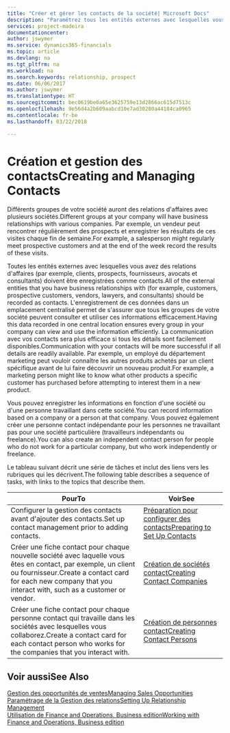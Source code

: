 ```yaml
---
title: "Créer et gérer les contacts de la société| Microsoft Docs"
description: "Paramétrez tous les entités externes avec lesquelles vous avez une relation d'affaires (par exemple les prospects, les clients, les fournisseurs, et les consultants) comme contacts."
services: project-madeira
documentationcenter: 
author: jswymer
ms.service: dynamics365-financials
ms.topic: article
ms.devlang: na
ms.tgt_pltfrm: na
ms.workload: na
ms.search.keywords: relationship, prospect
ms.date: 06/06/2017
ms.author: jswymer
ms.translationtype: HT
ms.sourcegitcommit: bec0619be0a65e3625759e13d2866ac615d7513c
ms.openlocfilehash: 9e56d4a2b609aabcd10e7ad30280a44184ca0965
ms.contentlocale: fr-be
ms.lasthandoff: 03/22/2018

---
```

# <a name="creating-and-managing-contacts"></a><span data-ttu-id="b64b1-103">Création et gestion des contacts</span><span class="sxs-lookup"><span data-stu-id="b64b1-103">Creating and Managing Contacts</span></span>
<span data-ttu-id="b64b1-104">Différents groupes de votre société auront des relations d'affaires avec plusieurs sociétés.</span><span class="sxs-lookup"><span data-stu-id="b64b1-104">Different groups at your company will have business relationships with various companies.</span></span> <span data-ttu-id="b64b1-105">Par exemple, un vendeur peut rencontrer régulièrement des prospects et enregistrer les résultats de ces visites chaque fin de semaine.</span><span class="sxs-lookup"><span data-stu-id="b64b1-105">For example, a salesperson might regularly meet prospective customers and at the end of the week record the results of these visits.</span></span>

<span data-ttu-id="b64b1-106">Toutes les entités externes avec lesquelles vous avez des relations d'affaires (par exemple, clients, prospects, fournisseurs, avocats et consultants) doivent être enregistrées comme contacts.</span><span class="sxs-lookup"><span data-stu-id="b64b1-106">All of the external entities that you have business relationships with (for example, customers, prospective customers, vendors, lawyers, and consultants) should be recorded as contacts.</span></span> <span data-ttu-id="b64b1-107">L'enregistrement de ces données dans un emplacement centralisé permet de s'assurer que tous les groupes de votre société peuvent consulter et utiliser ces informations efficacement.</span><span class="sxs-lookup"><span data-stu-id="b64b1-107">Having this data recorded in one central location ensures every group in your company can view and use the information efficiently.</span></span> <span data-ttu-id="b64b1-108">La communication avec vos contacts sera plus efficace si tous les détails sont facilement disponibles.</span><span class="sxs-lookup"><span data-stu-id="b64b1-108">Communication with your contacts will be more successful if all details are readily available.</span></span> <span data-ttu-id="b64b1-109">Par exemple, un employé du département marketing peut vouloir connaître les autres produits achetés par un client spécifique avant de lui faire découvrir un nouveau produit.</span><span class="sxs-lookup"><span data-stu-id="b64b1-109">For example, a marketing person might like to know what other products a specific customer has purchased before attempting to interest them in a new product.</span></span>

<span data-ttu-id="b64b1-110">Vous pouvez enregistrer les informations en fonction d'une société ou d'une personne travaillant dans cette société.</span><span class="sxs-lookup"><span data-stu-id="b64b1-110">You can record information based on a company or a person at that company.</span></span> <span data-ttu-id="b64b1-111">Vous pouvez également créer une personne contact indépendante pour les personnes ne travaillant pas pour une société particulière (travailleurs indépendants ou freelance).</span><span class="sxs-lookup"><span data-stu-id="b64b1-111">You can also create an independent contact person for people who do not work for a particular company, but who work independently or freelance.</span></span>

<span data-ttu-id="b64b1-112">Le tableau suivant décrit une série de tâches et inclut des liens vers les rubriques qui les décrivent.</span><span class="sxs-lookup"><span data-stu-id="b64b1-112">The following table describes a sequence of tasks, with links to the topics that describe them.</span></span>

| <span data-ttu-id="b64b1-113">Pour</span><span class="sxs-lookup"><span data-stu-id="b64b1-113">To</span></span> | <span data-ttu-id="b64b1-114">Voir</span><span class="sxs-lookup"><span data-stu-id="b64b1-114">See</span></span> |
| --- | --- |
| <span data-ttu-id="b64b1-115">Configurer la gestion des contacts avant d'ajouter des contacts.</span><span class="sxs-lookup"><span data-stu-id="b64b1-115">Set up contact management prior to adding contacts.</span></span> |[<span data-ttu-id="b64b1-116">Préparation pour configurer des contacts</span><span class="sxs-lookup"><span data-stu-id="b64b1-116">Preparing to Set Up Contacts</span></span>](marketing-setup-contacts.md) |
| <span data-ttu-id="b64b1-117">Créer une fiche contact pour chaque nouvelle société avec laquelle vous êtes en contact, par exemple, un client ou fournisseur.</span><span class="sxs-lookup"><span data-stu-id="b64b1-117">Create a contact card for each new company that you interact with, such as a customer or vendor.</span></span> |[<span data-ttu-id="b64b1-118">Création de sociétés contact</span><span class="sxs-lookup"><span data-stu-id="b64b1-118">Creating Contact Companies</span></span>](marketing-create-contact-companies.md) |
| <span data-ttu-id="b64b1-119">Créer une fiche contact pour chaque personne contact qui travaille dans les sociétés avec lesquelles vous collaborez.</span><span class="sxs-lookup"><span data-stu-id="b64b1-119">Create a contact card for each contact person who works for the companies that you interact with.</span></span> |[<span data-ttu-id="b64b1-120">Création de personnes contact</span><span class="sxs-lookup"><span data-stu-id="b64b1-120">Creating Contact Persons</span></span>](marketing-create-contact-persons.md) |

## <a name="see-also"></a><span data-ttu-id="b64b1-121">Voir aussi</span><span class="sxs-lookup"><span data-stu-id="b64b1-121">See Also</span></span>
[<span data-ttu-id="b64b1-122">Gestion des opportunités de ventes</span><span class="sxs-lookup"><span data-stu-id="b64b1-122">Managing Sales Opportunities</span></span>](marketing-manage-sales-opportunities.md)  
[<span data-ttu-id="b64b1-123">Paramétrage de la Gestion des relations</span><span class="sxs-lookup"><span data-stu-id="b64b1-123">Setting Up Relationship Management</span></span>](marketing-setup-marketing.md)  
[<span data-ttu-id="b64b1-124">Utilisation de Finance and Operations, Business edition</span><span class="sxs-lookup"><span data-stu-id="b64b1-124">Working with Finance and Operations, Business edition</span></span>](ui-work-product.md)  

